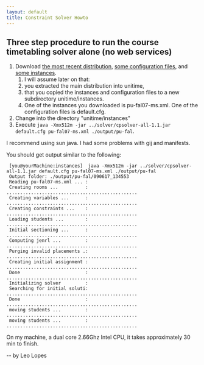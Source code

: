 ```yaml
---
layout: default
title: Constraint Solver Howto
---
```



## Three step procedure to run the course timetabling solver alone (no web services)

1. Download [the most recent distribution](http://sourceforge.net/project/showfiles.php?group_id=196711), [some configuration files](https://www.unitime.org/uct_execution.php), and [some instances](https://www.unitime.org/uct_datasets.php).
	1. I will assume later on that:
	2. you extracted the main distribution into unitime,
	3. that you copied the instances and configuration files to a new subdirectory unitime/instances.
	4. One of the instances you downloaded is pu-fal07-ms.xml. One of the configuration files is default.cfg.
2. Change into the directory "unitime/instances"
3. Execute ```java -Xmx512m -jar ../solver/cpsolver-all-1.1.jar default.cfg pu-fal07-ms.xml ./output/pu-fal```.

I recommend using sun java. I had some problems with gij and manifests.

You should get output similar to the following:
```
 [you@yourMachine:instances]  java -Xmx512m -jar ../solver/cpsolver-all-1.1.jar default.cfg pu-fal07-ms.xml ./output/pu-fal
 Output folder: ./output/pu-fal/090617_134553
 Reading pu-fal07-ms.xml ... :
 Creating rooms ...          : ................................................
 Creating variables ...      : ................................................
 Creating constraints ...    : ................................................
 Loading students ...        : ................................................
 Initial sectioning ...      : ................................................
 Computing jenrl ...         : ................................................
 Purging invalid placements .: ................................................
 Creating initial assignment : ................................................
 Done                        : ................................................
 Initializing solver         :
 Searching for initial soluti: ................................................
 Done                        : ................................................
 moving students ...         : ................................................
 moving students ...         : ................................................
```

On my machine, a dual core 2.66Ghz Intel CPU, it takes approximately 30 min to finish.

-- by Leo Lopes

